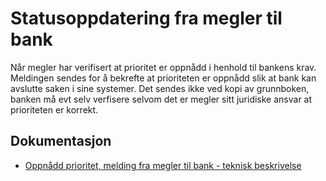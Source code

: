 # Statusoppdatering fra megler til bank

Når megler har verifisert at prioritet er oppnådd i henhold til bankens krav. 
Meldingen sendes for å bekrefte at prioriteten er oppnådd slik at bank kan avslutte saken i sine systemer. 
Det sendes ikke ved kopi av grunnboken, banken må evt selv verfisere selvom det er megler sitt juridiske ansvar at prioriteten er korrekt.


## Dokumentasjon
- [Oppnådd prioritet, melding fra megler til bank - teknisk beskrivelse](./oppnaaddprioritet.md)